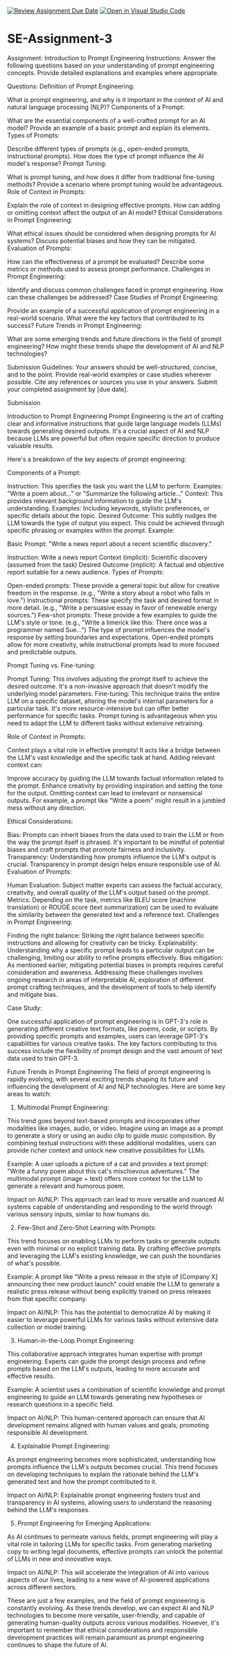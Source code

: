 [![Review Assignment Due Date](https://classroom.github.com/assets/deadline-readme-button-22041afd0340ce965d47ae6ef1cefeee28c7c493a6346c4f15d667ab976d596c.svg)](https://classroom.github.com/a/UpfcA4qp)
[![Open in Visual Studio Code](https://classroom.github.com/assets/open-in-vscode-2e0aaae1b6195c2367325f4f02e2d04e9abb55f0b24a779b69b11b9e10269abc.svg)](https://classroom.github.com/online_ide?assignment_repo_id=15317146&assignment_repo_type=AssignmentRepo)
# SE-Assignment-3
Assignment: Introduction to Prompt Engineering
Instructions:
Answer the following questions based on your understanding of prompt engineering concepts. Provide detailed explanations and examples where appropriate.

Questions:
Definition of Prompt Engineering:

What is prompt engineering, and why is it important in the context of AI and natural language processing (NLP)?
Components of a Prompt:

What are the essential components of a well-crafted prompt for an AI model? Provide an example of a basic prompt and explain its elements.
Types of Prompts:

Describe different types of prompts (e.g., open-ended prompts, instructional prompts). How does the type of prompt influence the AI model's response?
Prompt Tuning:

What is prompt tuning, and how does it differ from traditional fine-tuning methods? Provide a scenario where prompt tuning would be advantageous.
Role of Context in Prompts:

Explain the role of context in designing effective prompts. How can adding or omitting context affect the output of an AI model?
Ethical Considerations in Prompt Engineering:

What ethical issues should be considered when designing prompts for AI systems? Discuss potential biases and how they can be mitigated.
Evaluation of Prompts:

How can the effectiveness of a prompt be evaluated? Describe some metrics or methods used to assess prompt performance.
Challenges in Prompt Engineering:

Identify and discuss common challenges faced in prompt engineering. How can these challenges be addressed?
Case Studies of Prompt Engineering:

Provide an example of a successful application of prompt engineering in a real-world scenario. What were the key factors that contributed to its success?
Future Trends in Prompt Engineering:

What are some emerging trends and future directions in the field of prompt engineering? How might these trends shape the development of AI and NLP technologies?


Submission Guidelines:
Your answers should be well-structured, concise, and to the point.
Provide real-world examples or case studies wherever possible.
Cite any references or sources you use in your answers.
Submit your completed assignment by [due date].

Submission

Introduction to Prompt Engineering
Prompt Engineering is the art of crafting clear and informative instructions that guide large language models (LLMs) towards generating desired outputs. It's a crucial aspect of AI and NLP because LLMs are powerful but often require specific direction to produce valuable results.

Here's a breakdown of the key aspects of prompt engineering:

Components of a Prompt:

Instruction: This specifies the task you want the LLM to perform. Examples: "Write a poem about..." or "Summarize the following article..."
Context: This provides relevant background information to guide the LLM's understanding. Examples: Including keywords, stylistic preferences, or specific details about the topic.
Desired Outcome: This subtly nudges the LLM towards the type of output you expect. This could be achieved through specific phrasing or examples within the prompt.
Example:

Basic Prompt:  "Write a news report about a recent scientific discovery."

Instruction: Write a news report
Context (implicit): Scientific discovery (assumed from the task)
Desired Outcome (implicit): A factual and objective report suitable for a news audience.
Types of Prompts:

Open-ended prompts: These provide a general topic but allow for creative freedom in the response. (e.g., "Write a story about a robot who falls in love.")
Instructional prompts: These specify the task and desired format in more detail. (e.g., "Write a persuasive essay in favor of renewable energy sources.")
Few-shot prompts: These provide a few examples to guide the LLM's style or tone. (e.g., "Write a limerick like this: There once was a programmer named Sue...")
The type of prompt influences the model's response by setting boundaries and expectations. Open-ended prompts allow for more creativity, while instructional prompts lead to more focused and predictable outputs.

Prompt Tuning vs. Fine-tuning:

Prompt Tuning: This involves adjusting the prompt itself to achieve the desired outcome. It's a non-invasive approach that doesn't modify the underlying model parameters.
Fine-tuning: This technique trains the entire LLM on a specific dataset, altering the model's internal parameters for a particular task. It's more resource-intensive but can offer better performance for specific tasks.
Prompt tuning is advantageous when you need to adapt the LLM to different tasks without extensive retraining.

Role of Context in Prompts:

Context plays a vital role in effective prompts! It acts like a bridge between the LLM's vast knowledge and the specific task at hand. Adding relevant context can:

Improve accuracy by guiding the LLM towards factual information related to the prompt.
Enhance creativity by providing inspiration and setting the tone for the output.
Omitting context can lead to irrelevant or nonsensical outputs. For example, a prompt like "Write a poem" might result in a jumbled mess without any direction.

Ethical Considerations:

Bias: Prompts can inherit biases from the data used to train the LLM or from the way the prompt itself is phrased. It's important to be mindful of potential biases and craft prompts that promote fairness and inclusivity.
Transparency: Understanding how prompts influence the LLM's output is crucial. Transparency in prompt design helps ensure responsible use of AI.
Evaluation of Prompts:

Human Evaluation: Subject matter experts can assess the factual accuracy, creativity, and overall quality of the LLM's output based on the prompt.
Metrics: Depending on the task, metrics like BLEU score (machine translation) or ROUGE score (text summarization) can be used to evaluate the similarity between the generated text and a reference text.
Challenges in Prompt Engineering:

Finding the right balance: Striking the right balance between specific instructions and allowing for creativity can be tricky.
Explainability: Understanding why a specific prompt leads to a particular output can be challenging, limiting our ability to refine prompts effectively.
Bias mitigation: As mentioned earlier, mitigating potential biases in prompts requires careful consideration and awareness.
Addressing these challenges involves ongoing research in areas of interpretable AI, exploration of different prompt crafting techniques, and the development of tools to help identify and mitigate bias.

Case Study:

One successful application of prompt engineering is in GPT-3's role in generating different creative text formats, like poems, code, or scripts. By providing specific prompts and examples, users can leverage GPT-3's capabilities for various creative tasks. The key factors contributing to this success include the flexibility of prompt design and the vast amount of text data used to train GPT-3.

 

Future Trends in Prompt Engineering
The field of prompt engineering is rapidly evolving, with several exciting trends shaping its future and influencing the development of AI and NLP technologies. Here are some key areas to watch:

1. Multimodal Prompt Engineering:

This trend goes beyond text-based prompts and incorporates other modalities like images, audio, or video. Imagine using an image as a prompt to generate a story or using an audio clip to guide music composition. By combining textual instructions with these additional modalities, users can provide richer context and unlock new creative possibilities for LLMs.

Example:  A user uploads a picture of a cat and provides a text prompt: "Write a funny poem about this cat's mischievous adventures." The multimodal prompt (image + text) offers more context for the LLM to generate a relevant and humorous poem.

Impact on AI/NLP: This approach can lead to more versatile and nuanced AI systems capable of understanding and responding to the world through various sensory inputs, similar to how humans do.

2. Few-Shot and Zero-Shot Learning with Prompts:

This trend focuses on enabling LLMs to perform tasks or generate outputs even with minimal or no explicit training data. By crafting effective prompts and leveraging the LLM's existing knowledge, we can push the boundaries of what's possible.

Example:  A prompt like "Write a press release in the style of [Company X] announcing their new product launch" could enable the LLM to generate a realistic press release without being explicitly trained on press releases from that specific company.

Impact on AI/NLP: This has the potential to democratize AI by making it easier to leverage powerful LLMs for various tasks without extensive data collection or model training.

3. Human-in-the-Loop Prompt Engineering:

This collaborative approach integrates human expertise with prompt engineering.  Experts can guide the prompt design process and refine prompts based on the LLM's outputs, leading to more accurate and effective results.

Example:  A scientist uses a combination of scientific knowledge and prompt engineering to guide an LLM towards generating new hypotheses or research questions in a specific field.

Impact on AI/NLP: This human-centered approach can ensure that AI development remains aligned with human values and goals, promoting responsible AI development.

4. Explainable Prompt Engineering:

As prompt engineering becomes more sophisticated, understanding how prompts influence the LLM's outputs becomes crucial. This trend focuses on developing techniques to explain the rationale behind the LLM's generated text and how the prompt contributed to it.

Impact on AI/NLP: Explainable prompt engineering fosters trust and transparency in AI systems, allowing users to understand the reasoning behind the LLM's responses.

5. Prompt Engineering for Emerging Applications:

As AI continues to permeate various fields, prompt engineering will play a vital role in tailoring LLMs for specific tasks. From generating marketing copy to writing legal documents, effective prompts can unlock the potential of LLMs in new and innovative ways.

Impact on AI/NLP: This will accelerate the integration of AI into various aspects of our lives, leading to a new wave of AI-powered applications across different sectors.

These are just a few examples, and the field of prompt engineering is constantly evolving. As these trends develop, we can expect AI and NLP technologies to become more versatile, user-friendly, and capable of generating human-quality outputs across various modalities. However, it's important to remember that ethical considerations and responsible development practices will remain paramount as prompt engineering continues to shape the future of AI.

 
